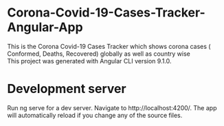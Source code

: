 # Corona-Covid-19-Cases-Tracker-Angular-App
This is the Corona Covid-19 Cases Tracker which shows corona cases ( Conformed, Deaths, Recovered) globally as well as country wise  
This project was generated with Angular CLI version 9.1.0.

# Development server
Run ng serve for a dev server. Navigate to http://localhost:4200/. The app will automatically reload if you change any of the source files.
